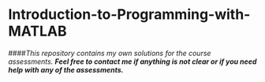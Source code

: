 # Introduction-to-Programming-with-MATLAB

####<i>This repository contains my own solutions for the course assessments.</i>
***Feel free to contact me if anything is not clear or if you need help with any of the assessments.***
